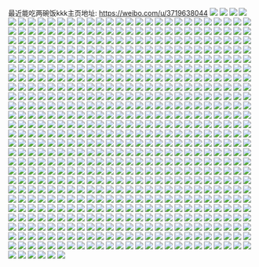 最近能吃两碗饭kkk主页地址: https://weibo.com/u/3719638044 
![](https://wx4.sinaimg.cn/mw2000/ddb52c1cgy1h94v7imxbfj20u0140n4x.jpg) 
![](https://wx4.sinaimg.cn/mw2000/ddb52c1cgy1h94v8dlsefj20u0140qh2.jpg) 
![](https://wx4.sinaimg.cn/mw2000/ddb52c1cgy1h94v9s7wsmj20n01dsq7v.jpg) 
![](https://wx4.sinaimg.cn/mw2000/ddb52c1cgy1h94v8fk997j20u0140tlw.jpg) 
![](https://wx4.sinaimg.cn/mw2000/ddb52c1cgy1h94vd2kwwzj20u0140wla.jpg) 
![](https://wx4.sinaimg.cn/mw2000/ddb52c1cgy1h94iwcf43wj20u0140dp4.jpg) 
![](https://wx4.sinaimg.cn/mw2000/ddb52c1cgy1h94iuvk313j20n01dsq7l.jpg) 
![](https://wx4.sinaimg.cn/mw2000/ddb52c1cgy1h94iusvxidj20n01dstcz.jpg) 
![](https://wx4.sinaimg.cn/mw2000/ddb52c1cgy1h94iuyehbuj20n01dsafj.jpg) 
![](https://wx4.sinaimg.cn/mw2000/ddb52c1cgy1h94iuuni0lj20u0140dou.jpg) 
![](https://wx4.sinaimg.cn/mw2000/ddb52c1cgy1h94iwq52g8j20u01407dt.jpg) 
![](https://wx4.sinaimg.cn/mw2000/ddb52c1cgy1h9243dilmlj20jw0jwjsm.jpg) 
![](https://wx4.sinaimg.cn/mw2000/ddb52c1cgy1h8wbnrwmroj20mz0mz76x.jpg) 
![](https://wx4.sinaimg.cn/mw2000/ddb52c1cgy1h8ndefnclgj20u01hcqnl.jpg) 
![](https://wx4.sinaimg.cn/mw2000/ddb52c1cgy1h8gnrqpb6aj20jv0zbn0v.jpg) 
![](https://wx4.sinaimg.cn/mw2000/ddb52c1cgy1h8gnvr7zsfj20u01hcgte.jpg) 
![](https://wx4.sinaimg.cn/mw2000/ddb52c1cgy1h8gnrf2lhxj20n01dsdkr.jpg) 
![](https://wx4.sinaimg.cn/mw2000/ddb52c1cgy1h8gnrscwmij20n01dsafk.jpg) 
![](https://wx4.sinaimg.cn/mw2000/ddb52c1cgy1h8gnyk33g3j20u01417ag.jpg) 
![](https://wx4.sinaimg.cn/mw2000/ddb52c1cgy1h8gnrgm5uij20n01dsgqm.jpg) 
![](https://wx4.sinaimg.cn/mw2000/ddb52c1cgy1h8gnrj7iehj20u01hdtgl.jpg) 
![](https://wx4.sinaimg.cn/mw2000/ddb52c1cgy1h8gnrmufsuj20u01hdgt7.jpg) 
![](https://wx4.sinaimg.cn/mw2000/ddb52c1cgy1h8gnre3cirj20u01hd7aw.jpg) 
![](https://wx4.sinaimg.cn/mw2000/ddb52c1cgy1h8gnrkvcf8j20u01hd469.jpg) 
![](https://wx4.sinaimg.cn/mw2000/ddb52c1cgy1h8gnro6dynj20u01hd45m.jpg) 
![](https://wx4.sinaimg.cn/mw2000/ddb52c1cgy1h8gnrlwrr7j20u01hdjyu.jpg) 
![](https://wx4.sinaimg.cn/mw2000/ddb52c1cgy1h8f0dw26kpj20n01win6t.jpg) 
![](https://wx4.sinaimg.cn/mw2000/ddb52c1cgy1h8f0hj5it6j20n01ds7ae.jpg) 
![](https://wx4.sinaimg.cn/mw2000/ddb52c1cgy1h8cilxn7y6j20u00u0jx9.jpg) 
![](https://wx4.sinaimg.cn/mw2000/ddb52c1cgy1h8bhefk8fkj20n01dswl8.jpg) 
![](https://wx4.sinaimg.cn/mw2000/ddb52c1cgy1h8bhehn6r9j20n01ds42t.jpg) 
![](https://wx4.sinaimg.cn/mw2000/ddb52c1cgy1h8bhejl2shj20n01ds0wo.jpg) 
![](https://wx4.sinaimg.cn/mw2000/ddb52c1cgy1h8awim3qjdj20mz0ht75i.jpg) 
![](https://wx4.sinaimg.cn/mw2000/ddb52c1cgy1h8awileul2j20mz12xwgz.jpg) 
![](https://wx4.sinaimg.cn/mw2000/ddb52c1cgy1h8aq1jrmhkj20u01hc12v.jpg) 
![](https://wx4.sinaimg.cn/mw2000/ddb52c1cgy1h8aq1csiuaj20jv13kq7w.jpg) 
![](https://wx4.sinaimg.cn/mw2000/ddb52c1cgy1h83s9wjaa0j20mr0mrjuq.jpg) 
![](https://wx4.sinaimg.cn/mw2000/ddb52c1cgy1h83s9xfywoj20jt0jtgos.jpg) 
![](https://wx4.sinaimg.cn/mw2000/ddb52c1cgy1h7xji6i39dj20n0153456.jpg) 
![](https://wx4.sinaimg.cn/mw2000/ddb52c1cgy1h7wyhle4zzj20u0141thy.jpg) 
![](https://wx4.sinaimg.cn/mw2000/ddb52c1cgy1h7uo89mo2oj20u0140am6.jpg) 
![](https://wx4.sinaimg.cn/mw2000/ddb52c1cgy1h7uo9m0axcj21uz0u0ao4.jpg) 
![](https://wx4.sinaimg.cn/mw2000/ddb52c1cgy1h7qzhgjorij20mz0kl0tt.jpg) 
![](https://wx4.sinaimg.cn/mw2000/ddb52c1cgy1h7qzhh4288j20mk0pygmx.jpg) 
![](https://wx4.sinaimg.cn/mw2000/ddb52c1cgy1h7pxt64czxj20n01dsdoi.jpg) 
![](https://wx4.sinaimg.cn/mw2000/ddb52c1cgy1h7pxstbfv9j20n01dsag8.jpg) 
![](https://wx4.sinaimg.cn/mw2000/ddb52c1cgy1h7pxtn7n55j20n01dsdmg.jpg) 
![](https://wx4.sinaimg.cn/mw2000/ddb52c1cgy1h7ovj1nyjdj20n01dswj8.jpg) 
![](https://wx4.sinaimg.cn/mw2000/ddb52c1cgy1h7kot47573j21b20qg7de.jpg) 
![](https://wx4.sinaimg.cn/mw2000/ddb52c1cgy1h7j3dc2t9mj20mz0uoq6t.jpg) 
![](https://wx4.sinaimg.cn/mw2000/ddb52c1cgy1h7j3dodtfbj20mz0uo78h.jpg) 
![](https://wx4.sinaimg.cn/mw2000/ddb52c1cgy1h7fh1133fyj20n01ds0wv.jpg) 
![](https://wx4.sinaimg.cn/mw2000/ddb52c1cgy1h7fh23wrzij20n00mbgmu.jpg) 
![](https://wx4.sinaimg.cn/mw2000/ddb52c1cgy1h7fd5wprhvj20mz0me42e.jpg) 
![](https://wx4.sinaimg.cn/mw2000/ddb52c1cgy1h7fd6k8w3ij20mu0l3tcg.jpg) 
![](https://wx4.sinaimg.cn/mw2000/ddb52c1cgy1h7cuh68fpqj20u014075c.jpg) 
![](https://wx4.sinaimg.cn/mw2000/ddb52c1cgy1h7cuh7cpfrj20u0140q4o.jpg) 
![](https://wx4.sinaimg.cn/mw2000/ddb52c1cgy1h7cuh89w2aj20u01400tj.jpg) 
![](https://wx4.sinaimg.cn/mw2000/ddb52c1cgy1h7c5pqwvi1j20n0183q7z.jpg) 
![](https://wx4.sinaimg.cn/mw2000/ddb52c1cgy1h7bxt8x2gij20u0140dnw.jpg) 
![](https://wx4.sinaimg.cn/mw2000/ddb52c1cgy1h79ud3tq25j20u0140ail.jpg) 
![](https://wx4.sinaimg.cn/mw2000/ddb52c1cgy1h79ucm7yn8j20u0140thm.jpg) 
![](https://wx4.sinaimg.cn/mw2000/ddb52c1cgy1h74qb7kqiuj20n01dswkj.jpg) 
![](https://wx4.sinaimg.cn/mw2000/ddb52c1cgy1h74qb9h4icj20mz0yhjsr.jpg) 
![](https://wx4.sinaimg.cn/mw2000/ddb52c1cgy1h71sb7v4wlj20jb0jbaam.jpg) 
![](https://wx4.sinaimg.cn/mw2000/ddb52c1cgy1h71sb759b6j20l00k60t7.jpg) 
![](https://wx4.sinaimg.cn/mw2000/ddb52c1cgy1h71sb9futoj20mu0oi0ts.jpg) 
![](https://wx4.sinaimg.cn/mw2000/ddb52c1cgy1h71sbalvydj20n00ej74g.jpg) 
![](https://wx4.sinaimg.cn/mw2000/ddb52c1cgy1h6zhf5immjj20n0145dii.jpg) 
![](https://wx4.sinaimg.cn/mw2000/ddb52c1cgy1h6xy5d88n7j20k00ia3yu.jpg) 
![](https://wx4.sinaimg.cn/mw2000/ddb52c1cgy1h6tpe0bmt2j20n01dswn0.jpg) 
![](https://wx4.sinaimg.cn/mw2000/ddb52c1cgy1h6tpfyll63j20tu0tun2b.jpg) 
![](https://wx4.sinaimg.cn/mw2000/ddb52c1cgy1h6nxcgq2cvj20n01dsteh.jpg) 
![](https://wx4.sinaimg.cn/mw2000/ddb52c1cgy1h6nxdk4qdpj20n00nrjsx.jpg) 
![](https://wx4.sinaimg.cn/mw2000/ddb52c1cgy1h6nwrm1s9cj21ds0n0jun.jpg) 
![](https://wx4.sinaimg.cn/mw2000/ddb52c1cgy1h6nwqsj7aej21ds0n0jwp.jpg) 
![](https://wx4.sinaimg.cn/mw2000/ddb52c1cgy1h6nwrx5tigj21ds0n0q64.jpg) 
![](https://wx4.sinaimg.cn/mw2000/ddb52c1cgy1h6i2u9re8xj20u013z7f9.jpg) 
![](https://wx4.sinaimg.cn/mw2000/ddb52c1cgy1h6i2uf48zgj20u013z0wn.jpg) 
![](https://wx4.sinaimg.cn/mw2000/ddb52c1cgy1h6i2u6r4p5j20u0119dqa.jpg) 
![](https://wx4.sinaimg.cn/mw2000/ddb52c1cgy1h6gyytivpzj20n0171qbj.jpg) 
![](https://wx4.sinaimg.cn/mw2000/ddb52c1cgy1h6gq9e25z9j20n00znmzx.jpg) 
![](https://wx4.sinaimg.cn/mw2000/ddb52c1cgy1h6gpqffvvmj20n01dsdne.jpg) 
![](https://wx4.sinaimg.cn/mw2000/ddb52c1cgy1h6gpq34xeyj20n01ds45z.jpg) 
![](https://wx4.sinaimg.cn/mw2000/ddb52c1cgy1h6fpu71s2jj20u00u0gnc.jpg) 
![](https://wx4.sinaimg.cn/mw2000/ddb52c1cgy1h6fpu9a0v3j20u00u0jso.jpg) 
![](https://wx4.sinaimg.cn/mw2000/ddb52c1cgy1h6fpqkx89pj20n01dsn0v.jpg) 
![](https://wx4.sinaimg.cn/mw2000/ddb52c1cgy1h6fh2f3331j20u00u010q.jpg) 
![](https://wx4.sinaimg.cn/mw2000/ddb52c1cgy1h6cfkzp2naj20u00u0gu2.jpg) 
![](https://wx4.sinaimg.cn/mw2000/ddb52c1cgy1h67ga5ez82j21ds0n0acb.jpg) 
![](https://wx4.sinaimg.cn/mw2000/ddb52c1cgy1h67gab6wv7j21ds0n0ac9.jpg) 
![](https://wx4.sinaimg.cn/mw2000/ddb52c1cgy1h67gahch9sj21ds0n00v6.jpg) 
![](https://wx4.sinaimg.cn/mw2000/ddb52c1cgy1h67g9wu573j21ds0n040y.jpg) 
![](https://wx4.sinaimg.cn/mw2000/ddb52c1cgy1h67gapad32j21ds0n0goc.jpg) 
![](https://wx4.sinaimg.cn/mw2000/ddb52c1cgy1h64rgejn89j22c0340q9v.jpg) 
![](https://wx4.sinaimg.cn/mw2000/ddb52c1cgy1h64rgwinu0j21nx2yie82.jpg) 
![](https://wx4.sinaimg.cn/mw2000/ddb52c1cgy1h64rgnkv7ij22c03404qr.jpg) 
![](https://wx4.sinaimg.cn/mw2000/ddb52c1cgy1h60kayisxcj20n01dswjf.jpg) 
![](https://wx4.sinaimg.cn/mw2000/ddb52c1cgy1h60kaz8iuaj20n0122mz1.jpg) 
![](https://wx4.sinaimg.cn/mw2000/ddb52c1cgy1h60kavjzl9j20n01dsdlt.jpg) 
![](https://wx4.sinaimg.cn/mw2000/ddb52c1cgy1h60kbach0cj20n01ds45a.jpg) 
![](https://wx4.sinaimg.cn/mw2000/ddb52c1cgy1h60kbklflwj20n01dsagl.jpg) 
![](https://wx4.sinaimg.cn/mw2000/ddb52c1cgy1h5utormqwgj20n01dsq60.jpg) 
![](https://wx4.sinaimg.cn/mw2000/ddb52c1cgy1h5rh1sjqkmj21hc0u011p.jpg) 
![](https://wx4.sinaimg.cn/mw2000/ddb52c1cgy1h5rh1tbj6qj21hc0u0qc9.jpg) 
![](https://wx4.sinaimg.cn/mw2000/ddb52c1cgy1h5rh1u14sfj21400u0qa1.jpg) 
![](https://wx4.sinaimg.cn/mw2000/ddb52c1cgy1h5rh1um7t2j21400u0wj4.jpg) 
![](https://wx4.sinaimg.cn/mw2000/ddb52c1cgy1h5rh1rkvn6j21hc0u0tgf.jpg) 
![](https://wx4.sinaimg.cn/mw2000/ddb52c1cgy1h5r8bk9zhzj20n01ds0ur.jpg) 
![](https://wx4.sinaimg.cn/mw2000/ddb52c1cgy1h5r8e8jd4vj20jx17mdlg.jpg) 
![](https://wx4.sinaimg.cn/mw2000/ddb52c1cgy1h5ndp3vza3j20u0140aey.jpg) 
![](https://wx4.sinaimg.cn/mw2000/ddb52c1cgy1h5mxjtp25cj20i70sdq42.jpg) 
![](https://wx4.sinaimg.cn/mw2000/ddb52c1cgy1h5mxckuwmij20mz10bjtx.jpg) 
![](https://wx4.sinaimg.cn/mw2000/ddb52c1cgy1h5mxcljcm6j20mz0wbgoc.jpg) 
![](https://wx4.sinaimg.cn/mw2000/ddb52c1cgy1h5mxck4iawj20mz0o4wg3.jpg) 
![](https://wx4.sinaimg.cn/mw2000/ddb52c1cgy1h5cehbkybpj20u00u0whs.jpg) 
![](https://wx4.sinaimg.cn/mw2000/ddb52c1cgy1h5b9euq5rsj20n01dstbt.jpg) 
![](https://wx4.sinaimg.cn/mw2000/ddb52c1cgy1h5b9et7g9zj20n01ds0w9.jpg) 
![](https://wx4.sinaimg.cn/mw2000/ddb52c1cgy1h5b9ewdk9lj20n01ds42p.jpg) 
![](https://wx4.sinaimg.cn/mw2000/ddb52c1cgy1h5b9ergjkkj20n01dstc0.jpg) 
![](https://wx4.sinaimg.cn/mw2000/ddb52c1cgy1h4zfudmlnmj20u00zyqbn.jpg) 
![](https://wx4.sinaimg.cn/mw2000/ddb52c1cly1h4ko1v1wepj20n00cy40k.jpg) 
![](https://wx4.sinaimg.cn/mw2000/ddb52c1cly1h4ko1uo9taj22ps1j07mb.jpg) 
![](https://wx4.sinaimg.cn/mw2000/ddb52c1cly1h4ko1y99yxj22ps1j0qry.jpg) 
![](https://wx4.sinaimg.cn/mw2000/ddb52c1cly1h4ko5opn51j20n00cywii.jpg) 
![](https://wx4.sinaimg.cn/mw2000/ddb52c1cly1h4ko1tgon4j23402c0hdu.jpg) 
![](https://wx4.sinaimg.cn/mw2000/ddb52c1cgy1h40s3uoq0oj21sc2dshdu.jpg) 
![](https://wx4.sinaimg.cn/mw2000/ddb52c1cgy1h40s3sad4jj21sc2ds4qq.jpg) 
![](https://wx4.sinaimg.cn/mw2000/ddb52c1cgy1h40s40s6smj20te1834ba.jpg) 
![](https://wx4.sinaimg.cn/mw2000/ddb52c1cgy1h40s4b6b13j20w616wqmy.jpg) 
![](https://wx4.sinaimg.cn/mw2000/ddb52c1cgy1h40s3xf1mlj21sc2dshdu.jpg) 
![](https://wx4.sinaimg.cn/mw2000/ddb52c1cgy1h40s4oikazj21sc1sce81.jpg) 
![](https://wx4.sinaimg.cn/mw2000/ddb52c1cgy1h3syowlf85j20mz0qw423.jpg) 
![](https://wx4.sinaimg.cn/mw2000/ddb52c1cgy1h3sxajgwtpj20tu0tuaq3.jpg) 
![](https://wx4.sinaimg.cn/mw2000/ddb52c1cgy1h3sumfynd1j20jr0n8wgf.jpg) 
![](https://wx4.sinaimg.cn/mw2000/ddb52c1cgy1h3sumgbj7kj20jd0agjrw.jpg) 
![](https://wx4.sinaimg.cn/mw2000/ddb52c1cgy1h3sumrn7b0j20jl0kggmt.jpg) 
![](https://wx4.sinaimg.cn/mw2000/ddb52c1cgy1h3sujf260qj20jv0ccaaj.jpg) 
![](https://wx4.sinaimg.cn/mw2000/ddb52c1cgy1h3suj3u2j4j20jk0jxdgt.jpg) 
![](https://wx4.sinaimg.cn/mw2000/ddb52c1cgy1h3suj4f1lrj20js0uf40i.jpg) 
![](https://wx4.sinaimg.cn/mw2000/ddb52c1cgy1h3oxcfsxmjj20zk0zkdkz.jpg) 
![](https://wx4.sinaimg.cn/mw2000/ddb52c1cgy1h31915p1vqj20g60w2mzn.jpg) 
![](https://wx4.sinaimg.cn/mw2000/ddb52c1cgy1h2xrdrrj39j22c02c01kx.jpg) 
![](https://wx4.sinaimg.cn/mw2000/ddb52c1cgy1h2xflqofhsj20ku0krwft.jpg) 
![](https://wx4.sinaimg.cn/mw2000/ddb52c1cgy1h2w0s6tqvyj21ox30bhdu.jpg) 
![](https://wx4.sinaimg.cn/mw2000/ddb52c1cgy1h2w0s840vpj20y60u0wpk.jpg) 
![](https://wx4.sinaimg.cn/mw2000/ddb52c1cgy1h2vyodda0aj20n01ds16g.jpg) 
![](https://wx4.sinaimg.cn/mw2000/ddb52c1cgy1h2tq1rk6wyj20hh06ujrm.jpg) 
![](https://wx4.sinaimg.cn/mw2000/ddb52c1cgy1h2pamd6dr6j20n00fmjsd.jpg) 
![](https://wx4.sinaimg.cn/mw2000/ddb52c1cgy1h2m0vr5zg9j20me08f0vt.jpg) 
![](https://wx4.sinaimg.cn/mw2000/ddb52c1cgy1h2lyi5t0tkj20mr16v0xj.jpg) 
![](https://wx4.sinaimg.cn/mw2000/ddb52c1cgy1h1l3sw83z5j20u00u0n2g.jpg) 
![](https://wx4.sinaimg.cn/mw2000/ddb52c1cgy1h1jwiqpksfj20n033fqe6.jpg) 
![](https://wx4.sinaimg.cn/mw2000/ddb52c1cgy1h1gnaa7bkkj20mz0mzn2b.jpg) 
![](https://wx4.sinaimg.cn/mw2000/ddb52c1cgy1h1gnabw2poj21mc12wwwh.jpg) 
![](https://wx4.sinaimg.cn/mw2000/ddb52c1cgy1h1gna9l560j21oq1oqkjl.jpg) 
![](https://wx4.sinaimg.cn/mw2000/ddb52c1cgy1h1g7glrynqj20mz0w842d.jpg) 
![](https://wx4.sinaimg.cn/mw2000/ddb52c1cgy1h1e52farsqj20jp0x8jxi.jpg) 
![](https://wx4.sinaimg.cn/mw2000/ddb52c1cgy1h1e4vzwf62j20fm0fmdie.jpg) 
![](https://wx4.sinaimg.cn/mw2000/ddb52c1cgy1h1bz8r4boxj20n016zgsd.jpg) 
![](https://wx4.sinaimg.cn/mw2000/ddb52c1cgy1h1bz921h2zj20n08chb2a.jpg) 
![](https://wx4.sinaimg.cn/mw2000/ddb52c1cgy1h1bz934txdj20n030enkc.jpg) 
![](https://wx4.sinaimg.cn/mw2000/ddb52c1cgy1h1bz93wbs3j20n029ik63.jpg) 
![](https://wx4.sinaimg.cn/mw2000/ddb52c1cgy1h1bz9052j3j20hq0hq75c.jpg) 
![](https://wx4.sinaimg.cn/mw2000/ddb52c1cgy1h1bz94u5hfj20n01y0dv9.jpg) 
![](https://wx4.sinaimg.cn/mw2000/ddb52c1cgy1h1bz9743ytj20u026qtve.jpg) 
![](https://wx4.sinaimg.cn/mw2000/ddb52c1cgy1h1bz95ysivj20u01vmk48.jpg) 
![](https://wx4.sinaimg.cn/mw2000/ddb52c1cgy1h1bz8qfnm9j20mz0mzadg.jpg) 
![](https://wx4.sinaimg.cn/mw2000/ddb52c1cgy1h170430s9rj20go0go75n.jpg) 
![](https://wx4.sinaimg.cn/mw2000/ddb52c1cgy1h11geimbn4j20u00vbgwx.jpg) 
![](https://wx4.sinaimg.cn/mw2000/ddb52c1cgy1h11geoq7v9j21qo33ekjm.jpg) 
![](https://wx4.sinaimg.cn/mw2000/ddb52c1cgy1h11ghbr37dj20ua0u0n90.jpg) 
![](https://wx4.sinaimg.cn/mw2000/ddb52c1cgy1h1175e0gzlj20mr12qwj4.jpg) 
![](https://wx4.sinaimg.cn/mw2000/ddb52c1cgy1h1175dbl67j20mz12vjwd.jpg) 
![](https://wx4.sinaimg.cn/mw2000/ddb52c1cgy1h1171zld1mj20mz10242z.jpg) 
![](https://wx4.sinaimg.cn/mw2000/ddb52c1cgy1h11721pq0ij20md133wjb.jpg) 
![](https://wx4.sinaimg.cn/mw2000/ddb52c1cgy1h1173xlf22j20n01azq8h.jpg) 
![](https://wx4.sinaimg.cn/mw2000/ddb52c1cgy1h0zpcrdrsvj20mz0mzadw.jpg) 
![](https://wx4.sinaimg.cn/mw2000/ddb52c1cgy1h0zp867bcwj20mz0wv425.jpg) 
![](https://wx4.sinaimg.cn/mw2000/ddb52c1cgy1h0zpddo9n2j21ds0p3ajn.jpg) 
![](https://wx4.sinaimg.cn/mw2000/ddb52c1cgy1h0j1m0x72ej20n015hdj4.jpg) 
![](https://wx4.sinaimg.cn/mw2000/ddb52c1cgy1h0j1lzv097j20my0ky0tp.jpg) 
![](https://wx4.sinaimg.cn/mw2000/ddb52c1cgy1h09liji4ayj20u0140th1.jpg) 
![](https://wx4.sinaimg.cn/mw2000/ddb52c1cgy1h09liwu0stj20u0141wnm.jpg) 
![](https://wx4.sinaimg.cn/mw2000/ddb52c1cgy1h09liqvgphj20u0140wo0.jpg) 
![](https://wx4.sinaimg.cn/mw2000/ddb52c1cgy1h07dcj2e57j23402c0u10.jpg) 
![](https://wx4.sinaimg.cn/mw2000/ddb52c1cgy1h07dc2yy08j22c0340b2c.jpg) 
![](https://wx4.sinaimg.cn/mw2000/ddb52c1cgy1h07dcohaq6j22c0340e82.jpg) 
![](https://wx4.sinaimg.cn/mw2000/ddb52c1cgy1h07dclnq0mj22c02c0u0y.jpg) 
![](https://wx4.sinaimg.cn/mw2000/ddb52c1cgy1h07dcr98spj22c02c01kz.jpg) 
![](https://wx4.sinaimg.cn/mw2000/ddb52c1cgy1h07dd11ek3j22c03401ky.jpg) 
![](https://wx4.sinaimg.cn/mw2000/ddb52c1cgy1h041b1vsxsj20u0140aiw.jpg) 
![](https://wx4.sinaimg.cn/mw2000/ddb52c1cgy1h02ea1t7f2j20go0m7q6m.jpg) 
![](https://wx4.sinaimg.cn/mw2000/ddb52c1cgy1gzrct3iicfj20n00kraci.jpg) 
![](https://wx4.sinaimg.cn/mw2000/ddb52c1cgy1gzp0vuy58vj20u0140qd8.jpg) 
![](https://wx4.sinaimg.cn/mw2000/ddb52c1cgy1gzp0vtgy39j20u01400zy.jpg) 
![](https://wx4.sinaimg.cn/mw2000/ddb52c1cgy1gzp0vspnelj20u0140457.jpg) 
![](https://wx4.sinaimg.cn/mw2000/ddb52c1cgy1gzp0vw9aiaj20u0140ahq.jpg) 
![](https://wx4.sinaimg.cn/mw2000/ddb52c1cgy1gzp0vvh87kj20ku0rs77n.jpg) 
![](https://wx4.sinaimg.cn/mw2000/ddb52c1cgy1gzp0vrz42wj20u0140gv2.jpg) 
![](https://wx4.sinaimg.cn/mw2000/ddb52c1cgy1gzmnab44noj20kn0fbdi5.jpg) 
![](https://wx4.sinaimg.cn/mw2000/ddb52c1cgy1gzl6riarzjj20n01dsdl0.jpg) 
![](https://wx4.sinaimg.cn/mw2000/ddb52c1cgy1gyuectl1c3j20j60l9ta4.jpg) 
![](https://wx4.sinaimg.cn/mw2000/ddb52c1cgy1gseheey3nvj20j60j6jro.jpg) 
![](https://wx4.sinaimg.cn/mw2000/ddb52c1cgy1gsehefawimj20j60j60t6.jpg) 
![](https://wx4.sinaimg.cn/mw2000/ddb52c1cgy1gseheflbn2j20j60j63z5.jpg) 
![](https://wx4.sinaimg.cn/mw2000/ddb52c1cgy1gseheg2lhbj20ew0ewjro.jpg) 
![](https://wx4.sinaimg.cn/mw2000/ddb52c1cgy1gsd8qlbo8hj22c0340aul.jpg) 
![](https://wx4.sinaimg.cn/mw2000/ddb52c1cgy1gsc0a7dl50j22ds1schdt.jpg) 
![](https://wx4.sinaimg.cn/mw2000/ddb52c1cgy1gs6ck8d3tgj20u011in9u.jpg) 
![](https://wx4.sinaimg.cn/mw2000/ddb52c1cgy1gs3013h2h9j20u01407bm.jpg) 
![](https://wx4.sinaimg.cn/mw2000/ddb52c1cgy1gs3014bih5j21400u0gth.jpg) 
![](https://wx4.sinaimg.cn/mw2000/ddb52c1cgy1gs3014vzkoj21400u010p.jpg) 
![](https://wx4.sinaimg.cn/mw2000/ddb52c1cgy1gs3015nxnej20u0140dni.jpg) 
![](https://wx4.sinaimg.cn/mw2000/ddb52c1cgy1gs30168bkoj20u0140jw4.jpg) 
![](https://wx4.sinaimg.cn/mw2000/ddb52c1cgy1gs3016w9wzj20u014047v.jpg) 
![](https://wx4.sinaimg.cn/mw2000/ddb52c1cgy1gs3017garjj20n01ds43o.jpg) 
![](https://wx4.sinaimg.cn/mw2000/ddb52c1cgy1gs2relxb1pj20rd0rdgpd.jpg) 
![](https://wx4.sinaimg.cn/mw2000/ddb52c1cgy1gs0rv6dwotj20u014045x.jpg) 
![](https://wx4.sinaimg.cn/mw2000/ddb52c1cgy1gs0rv4d1wtj21400u0qar.jpg) 
![](https://wx4.sinaimg.cn/mw2000/ddb52c1cgy1gs0rv593zhj21400u0tho.jpg) 
![](https://wx4.sinaimg.cn/mw2000/ddb52c1cgy1groukfsbfqj204g04gglv.jpg) 
![](https://wx4.sinaimg.cn/mw2000/ddb52c1cgy1griwakyzsbj20mz0mzn1o.jpg) 
![](https://wx4.sinaimg.cn/mw2000/ddb52c1cgy1gqzatkntjpj20g40g2q3t.jpg) 
![](https://wx4.sinaimg.cn/mw2000/ddb52c1cgy1gqygarem90j21jk2bcqv6.jpg) 
![](https://wx4.sinaimg.cn/mw2000/0043JdM0gy1gqygasyl7aj61jk2bchdu02.jpg) 
![](https://wx4.sinaimg.cn/mw2000/ddb52c1cgy1gqygaxwdyij21s035snpn.jpg) 
![](https://wx4.sinaimg.cn/mw2000/ddb52c1cgy1gqygb3ityyj22dc35s4qx.jpg) 
![](https://wx4.sinaimg.cn/mw2000/ddb52c1cgy1gqy8m7nz9gj20v90lv444.jpg) 
![](https://wx4.sinaimg.cn/mw2000/ddb52c1cgy1gqxvuho2hfj20b60b6t98.jpg) 
![](https://wx4.sinaimg.cn/mw2000/ddb52c1cgy1gqx5zaaxksj21hc0u0qkj.jpg) 
![](https://wx4.sinaimg.cn/mw2000/ddb52c1cgy1gqx5zhd848j20u0140jxc.jpg) 
![](https://wx4.sinaimg.cn/mw2000/ddb52c1cgy1gqx5zerf6wj20u0140al8.jpg) 
![](https://wx4.sinaimg.cn/mw2000/ddb52c1cgy1gqx5zglgflj21400u0tjw.jpg) 
![](https://wx4.sinaimg.cn/mw2000/ddb52c1cgy1gqx5zfpf4xj20u0140ago.jpg) 
![](https://wx4.sinaimg.cn/mw2000/ddb52c1cgy1gqq8i8qnrcj20n018t41z.jpg) 
![](https://wx4.sinaimg.cn/mw2000/ddb52c1cgy1gqpwpskc0mj20n014r778.jpg) 
![](https://wx4.sinaimg.cn/mw2000/ddb52c1cgy1goi0yitdq6j22c0340kjm.jpg) 
![](https://wx4.sinaimg.cn/mw2000/ddb52c1cgy1goi0yl1m86j23402c0qv5.jpg) 
![](https://wx4.sinaimg.cn/mw2000/ddb52c1cgy1gocts303mqj20hs0hb753.jpg) 
![](https://wx4.sinaimg.cn/mw2000/ddb52c1cgy1gmevwf227uj21400u0h0k.jpg) 
![](https://wx4.sinaimg.cn/mw2000/ddb52c1cgy1gmevwfxcv2j21400u0qey.jpg) 
![](https://wx4.sinaimg.cn/mw2000/ddb52c1cgy1gm77aiuk1sj209i0bedfy.jpg) 
![](https://wx4.sinaimg.cn/mw2000/ddb52c1cgy1gm2oorrh1wj20u00u0ah0.jpg) 
![](https://wx4.sinaimg.cn/mw2000/ddb52c1cgy1gm2oosatckj20u00u0jw2.jpg) 
![](https://wx4.sinaimg.cn/mw2000/ddb52c1cgy1glzv2clj49j20u01407lp.jpg) 
![](https://wx4.sinaimg.cn/mw2000/ddb52c1cgy1glzv2dfj0ej20u01407hp.jpg) 
![](https://wx4.sinaimg.cn/mw2000/ddb52c1cgy1glzv2aoyjej20u0143akg.jpg) 
![](https://wx4.sinaimg.cn/mw2000/ddb52c1cgy1glzv2ezum3j20u1142woo.jpg) 
![](https://wx4.sinaimg.cn/mw2000/ddb52c1cgy1glzv2fvgfbj20u1142n86.jpg) 
![](https://wx4.sinaimg.cn/mw2000/ddb52c1cgy1glzv2bliv6j20u0140k1p.jpg) 
![](https://wx4.sinaimg.cn/mw2000/ddb52c1cgy1glzv6o21izj20u0140h04.jpg) 
![](https://wx4.sinaimg.cn/mw2000/ddb52c1cgy1glzv2eb44tj20u014048z.jpg) 
![](https://wx4.sinaimg.cn/mw2000/ddb52c1cgy1glzv2loyogj20u0140akt.jpg) 
![](https://wx4.sinaimg.cn/mw2000/ddb52c1cgy1glzv2irq2aj20u11427i6.jpg) 
![](https://wx4.sinaimg.cn/mw2000/ddb52c1cgy1glzv2jxdupj20u0140ng4.jpg) 
![](https://wx4.sinaimg.cn/mw2000/ddb52c1cgy1glzv6dr6xij20u114214q.jpg) 
![](https://wx4.sinaimg.cn/mw2000/ddb52c1cgy1glzv3nqhkvj20u0140tpf.jpg) 
![](https://wx4.sinaimg.cn/mw2000/ddb52c1cgy1glzvbv8f98j209209274p.jpg) 
![](https://wx4.sinaimg.cn/mw2000/ddb52c1cgy1glz6ikd873j20u00u0aid.jpg) 
![](https://wx4.sinaimg.cn/mw2000/ddb52c1cgy1glz6iktkzrj21400u07fw.jpg) 
![](https://wx4.sinaimg.cn/mw2000/ddb52c1cgy1glz42pmt6wj20u016g11i.jpg) 
![](https://wx4.sinaimg.cn/mw2000/ddb52c1cgy1glz42vrajzj20n01dskjn.jpg) 
![](https://wx4.sinaimg.cn/mw2000/ddb52c1cgy1glxppq8tkxj20n00w7tbq.jpg) 
![](https://wx4.sinaimg.cn/mw2000/ddb52c1cgy1glxppr4x4hj21400u0n7v.jpg) 
![](https://wx4.sinaimg.cn/mw2000/ddb52c1cgy1gls6ljieadj20u00u0q8n.jpg) 
![](https://wx4.sinaimg.cn/mw2000/ddb52c1cgy1gls6low1dqj21400u0n5a.jpg) 
![](https://wx4.sinaimg.cn/mw2000/ddb52c1cgy1gls6ljz1u8j20u00u0gqc.jpg) 
![](https://wx4.sinaimg.cn/mw2000/ddb52c1cgy1gls6ll6lycj21400u0aiu.jpg) 
![](https://wx4.sinaimg.cn/mw2000/ddb52c1cgy1gls6ln7xl4j21400u0gx5.jpg) 
![](https://wx4.sinaimg.cn/mw2000/ddb52c1cgy1gls6lmh91bj21400u0qdm.jpg) 
![](https://wx4.sinaimg.cn/mw2000/ddb52c1cgy1gls6lo2eooj21400u0wpl.jpg) 
![](https://wx4.sinaimg.cn/mw2000/ddb52c1cgy1gls6n1i5t1j21400u04dm.jpg) 
![](https://wx4.sinaimg.cn/mw2000/ddb52c1cgy1gls6n2lzhej21400u04d1.jpg) 
![](https://wx4.sinaimg.cn/mw2000/ddb52c1cgy1gls6lkhx10j20u00u00yi.jpg) 
![](https://wx4.sinaimg.cn/mw2000/ddb52c1cgy1gls6livg9vj21400u0ajk.jpg) 
![](https://wx4.sinaimg.cn/mw2000/ddb52c1cly1glqzja0qrlj21400u0wsn.jpg) 
![](https://wx4.sinaimg.cn/mw2000/ddb52c1cly1glqzjecvhjj21400u04ef.jpg) 
![](https://wx4.sinaimg.cn/mw2000/ddb52c1cly1glqzk1ptr6j20u01407j8.jpg) 
![](https://wx4.sinaimg.cn/mw2000/ddb52c1cly1glqzfh6n7pj21400u0n93.jpg) 
![](https://wx4.sinaimg.cn/mw2000/ddb52c1cly1glqzlt50wej21400u0dl2.jpg) 
![](https://wx4.sinaimg.cn/mw2000/ddb52c1cly1glqzmlllvxj21400u0qhr.jpg) 
![](https://wx4.sinaimg.cn/mw2000/ddb52c1cly1glqzn5vbobj21400u0nb8.jpg) 
![](https://wx4.sinaimg.cn/mw2000/ddb52c1cly1glqzo2wva6j20u00u07kg.jpg) 
![](https://wx4.sinaimg.cn/mw2000/ddb52c1cly1glqzoa665sj20u0140dlv.jpg) 
![](https://wx4.sinaimg.cn/mw2000/ddb52c1cly1glq5de3ehqj23402c0h2j.jpg) 
![](https://wx4.sinaimg.cn/mw2000/ddb52c1cly1glq5dm21xjj23402c07wi.jpg) 
![](https://wx4.sinaimg.cn/mw2000/ddb52c1cly1glq5dxeap6j22c0340x6p.jpg) 
![](https://wx4.sinaimg.cn/mw2000/ddb52c1cly1glq5dtcne5j22yo1o01kx.jpg) 
![](https://wx4.sinaimg.cn/mw2000/ddb52c1cly1glq5dd3kkqj22c0340u0z.jpg) 
![](https://wx4.sinaimg.cn/mw2000/ddb52c1cly1glq5dv891sj22c0340e81.jpg) 
![](https://wx4.sinaimg.cn/mw2000/ddb52c1cly1glq5dz4ieej22c0340nor.jpg) 
![](https://wx4.sinaimg.cn/mw2000/ddb52c1cly1glq5dzvua1j22c0340na6.jpg) 
![](https://wx4.sinaimg.cn/mw2000/ddb52c1cly1glq5e0l759j22c0340tm4.jpg) 
![](https://wx4.sinaimg.cn/mw2000/ddb52c1cly1glq5e1a4f1j225w1mc7p6.jpg) 
![](https://wx4.sinaimg.cn/mw2000/ddb52c1cly1glq5e27fzlj23402c07tj.jpg) 
![](https://wx4.sinaimg.cn/mw2000/ddb52c1cly1glq5fido1yj21sc2ds4qq.jpg) 
![](https://wx4.sinaimg.cn/mw2000/ddb52c1cly1glq5fkdz37j23402c0ape.jpg) 
![](https://wx4.sinaimg.cn/mw2000/ddb52c1cly1gloxt9e6sxj22c0340hdv.jpg) 
![](https://wx4.sinaimg.cn/mw2000/ddb52c1cly1gloxtbr8f7j22c0340kjn.jpg) 
![](https://wx4.sinaimg.cn/mw2000/ddb52c1cgy1glneqr8aisj21400u0aln.jpg) 
![](https://wx4.sinaimg.cn/mw2000/ddb52c1cgy1glner3zu5gj21400u0wql.jpg) 
![](https://wx4.sinaimg.cn/mw2000/ddb52c1cgy1gl51wxehlyj21400u0gx5.jpg) 
![](https://wx4.sinaimg.cn/mw2000/ddb52c1cgy1gl2i8szdd4j20n01dskjl.jpg) 
![](https://wx4.sinaimg.cn/mw2000/ddb52c1cgy1gl2i8tn1e6j20u01sztgd.jpg) 
![](https://wx4.sinaimg.cn/mw2000/ddb52c1cgy1gl0gno7a69j20dw0dw0wr.jpg) 
![](https://wx4.sinaimg.cn/mw2000/ddb52c1cgy1gkto48xf98j21xo1xo7wi.jpg) 
![](https://wx4.sinaimg.cn/mw2000/ddb52c1cgy1gkto4i5lzhj22ds1schdu.jpg) 
![](https://wx4.sinaimg.cn/mw2000/ddb52c1cgy1gkto465b5cj22c0340kjn.jpg) 
![](https://wx4.sinaimg.cn/mw2000/ddb52c1cgy1gkto4beyd2j22c0340e83.jpg) 
![](https://wx4.sinaimg.cn/mw2000/ddb52c1cgy1gkto4kita2j22ds1sce82.jpg) 
![](https://wx4.sinaimg.cn/mw2000/ddb52c1cgy1gkto60sexuj22c02c0tcu.jpg) 
![](https://wx4.sinaimg.cn/mw2000/ddb52c1cgy1gknrn6g1vsj21o02yox6p.jpg) 
![](https://wx4.sinaimg.cn/mw2000/ddb52c1cgy1gknrng0b4wj21o02yox6p.jpg) 
![](https://wx4.sinaimg.cn/mw2000/ddb52c1cgy1gknrnq5p5vj21o02yox6p.jpg) 
![](https://wx4.sinaimg.cn/mw2000/ddb52c1cgy1gknsjidzf5j20u00xrwn2.jpg) 
![](https://wx4.sinaimg.cn/mw2000/ddb52c1cgy1gknsjhcfifj20u00xrq9l.jpg) 
![](https://wx4.sinaimg.cn/mw2000/ddb52c1cgy1gknsjg06fij20n01aeag4.jpg) 
![](https://wx4.sinaimg.cn/mw2000/ddb52c1cgy1gknro0gj0ij21o02yo7wh.jpg) 
![](https://wx4.sinaimg.cn/mw2000/ddb52c1cgy1gknrnkyjhgj21o02yo4qq.jpg) 
![](https://wx4.sinaimg.cn/mw2000/ddb52c1cgy1gkhm5v0dbij23402c0qv6.jpg) 
![](https://wx4.sinaimg.cn/mw2000/ddb52c1cgy1gkhm5zii58j23402c07wj.jpg) 
![](https://wx4.sinaimg.cn/mw2000/ddb52c1cgy1gkcx7bgdi1j21ds0n0jtq.jpg) 
![](https://wx4.sinaimg.cn/mw2000/ddb52c1cgy1gjxcr0o25oj20u0140thg.jpg) 
![](https://wx4.sinaimg.cn/mw2000/ddb52c1cgy1gjxcw0mq7hj20rp0sldi7.jpg) 
![](https://wx4.sinaimg.cn/mw2000/ddb52c1cgy1gjxcqzsupxj20u0140gv6.jpg) 
![](https://wx4.sinaimg.cn/mw2000/ddb52c1cgy1gjuxkx8m1zj2028028mwy.jpg) 
![](https://wx4.sinaimg.cn/mw2000/ddb52c1cgy1gj8vw1otryj20u00sgaax.jpg) 
![](https://wx4.sinaimg.cn/mw2000/ddb52c1cgy1gilcp1mw1qj21430u144u.jpg) 
![](https://wx4.sinaimg.cn/mw2000/ddb52c1cgy1gilcp2btuuj21400u07dw.jpg) 
![](https://wx4.sinaimg.cn/mw2000/ddb52c1cgy1gilcp3doajj21400u07d1.jpg) 
![](https://wx4.sinaimg.cn/mw2000/ddb52c1cgy1gilcp4se8fj21400u0ti7.jpg) 
![](https://wx4.sinaimg.cn/mw2000/ddb52c1cgy1gilcp5mqhvj21400u0dni.jpg) 
![](https://wx4.sinaimg.cn/mw2000/ddb52c1cgy1gilcp6ah18j21400u046p.jpg) 
![](https://wx4.sinaimg.cn/mw2000/ddb52c1cgy1gilcp9kcitj20u0140jxd.jpg) 
![](https://wx4.sinaimg.cn/mw2000/ddb52c1cgy1ghu4ht4611j22c02c0qv5.jpg) 
![](https://wx4.sinaimg.cn/mw2000/ddb52c1cgy1gh3g0fuiouj20u00u0dja.jpg) 
![](https://wx4.sinaimg.cn/mw2000/ddb52c1cgy1ggzdrjz9pbj20mw09r0tt.jpg) 
![](https://wx4.sinaimg.cn/mw2000/ddb52c1cgy1ggiarnir04j21hc0u0k3o.jpg) 
![](https://wx4.sinaimg.cn/mw2000/ddb52c1cgy1ggiarp2idmj21hc0u0dou.jpg) 
![](https://wx4.sinaimg.cn/mw2000/ddb52c1cgy1ggiarppi6xj21hc0u0gy8.jpg) 
![](https://wx4.sinaimg.cn/mw2000/ddb52c1cgy1ggiarqygsfj21400u00ya.jpg) 
![](https://wx4.sinaimg.cn/mw2000/ddb52c1cgy1ggiaroegtsj21410u0n6b.jpg) 
![](https://wx4.sinaimg.cn/mw2000/ddb52c1cgy1ggiarq9r3oj21400u0n4v.jpg) 
![](https://wx4.sinaimg.cn/mw2000/ddb52c1cgy1ggiarsprsoj20u00u07br.jpg) 
![](https://wx4.sinaimg.cn/mw2000/ddb52c1cgy1ggiavvpb5bj20u00u0n48.jpg) 
![](https://wx4.sinaimg.cn/mw2000/ddb52c1cgy1ggiarrh6dpj20u00u0q7w.jpg) 
![](https://wx4.sinaimg.cn/mw2000/ddb52c1cgy1gfyut970n0j205k05kjrf.jpg) 
![](https://wx4.sinaimg.cn/mw2000/ddb52c1cgy1gfjxzn3t7oj20u0140tjp.jpg) 
![](https://wx4.sinaimg.cn/mw2000/ddb52c1cgy1gfjxzovixmj21400u0q8f.jpg) 
![](https://wx4.sinaimg.cn/mw2000/ddb52c1cgy1gfjy45kkekj21400u0amf.jpg) 
![](https://wx4.sinaimg.cn/mw2000/ddb52c1cgy1gfjxzpmfvsj21400u0k4h.jpg) 
![](https://wx4.sinaimg.cn/mw2000/ddb52c1cgy1gfjxzujbxzj21400u00zd.jpg) 
![](https://wx4.sinaimg.cn/mw2000/ddb52c1cgy1gfjxzmjjuij21400u0tm7.jpg) 
![](https://wx4.sinaimg.cn/mw2000/ddb52c1cgy1gfjxzocrmdj20u0190wou.jpg) 
![](https://wx4.sinaimg.cn/mw2000/ddb52c1cgy1gfjxzrruc7j21410u0dmt.jpg) 
![](https://wx4.sinaimg.cn/mw2000/ddb52c1cgy1gfjxztrl4mj20u0190akg.jpg) 
![](https://wx4.sinaimg.cn/mw2000/ddb52c1cgy1gfjxznr33dj20u019049i.jpg) 
![](https://wx4.sinaimg.cn/mw2000/ddb52c1cgy1gfjxzsvckdj21400u0gyz.jpg) 
![](https://wx4.sinaimg.cn/mw2000/ddb52c1cgy1gfjxzqkko3j21400u0k2t.jpg) 
![](https://wx4.sinaimg.cn/mw2000/ddb52c1cgy1gfjxzvfahbj21400u0dqh.jpg) 
![](https://wx4.sinaimg.cn/mw2000/ddb52c1cgy1gfgh4lem9pj21420u177u.jpg) 
![](https://wx4.sinaimg.cn/mw2000/ddb52c1cgy1gfaualsqqwj20u01t011b.jpg) 
![](https://wx4.sinaimg.cn/mw2000/ddb52c1cgy1gfauak5zxoj20n01dshdv.jpg) 
![](https://wx4.sinaimg.cn/mw2000/ddb52c1cgy1gfauamul5hj20u01t0n5j.jpg) 
![](https://wx4.sinaimg.cn/mw2000/ddb52c1cgy1gfa636thjdj20n01ds4qp.jpg) 
![](https://wx4.sinaimg.cn/mw2000/ddb52c1cgy1gf9240cksmj202m02jjr7.jpg) 
![](https://wx4.sinaimg.cn/mw2000/ddb52c1cgy1gf8dap3437j21400u015y.jpg) 
![](https://wx4.sinaimg.cn/mw2000/ddb52c1cgy1gf8daqja3tj21400u0dso.jpg) 
![](https://wx4.sinaimg.cn/mw2000/ddb52c1cgy1gf8datbr2rj21400u016k.jpg) 
![](https://wx4.sinaimg.cn/mw2000/ddb52c1cgy1gf8dajrmukj21400u0k3t.jpg) 
![](https://wx4.sinaimg.cn/mw2000/ddb52c1cgy1gf8davrxvaj21400u0k47.jpg) 
![](https://wx4.sinaimg.cn/mw2000/ddb52c1cgy1gf8daxu4ppj21400u04br.jpg) 
![](https://wx4.sinaimg.cn/mw2000/ddb52c1cgy1gf8db122b9j21400u07it.jpg) 
![](https://wx4.sinaimg.cn/mw2000/ddb52c1cgy1gf8db3ibcrj21400u0dro.jpg) 
![](https://wx4.sinaimg.cn/mw2000/ddb52c1cgy1gf3uhpkb07j209o0hi3z7.jpg) 
![](https://wx4.sinaimg.cn/mw2000/ddb52c1cgy1gf2knd5rtij21400u0n2e.jpg) 
![](https://wx4.sinaimg.cn/mw2000/ddb52c1cgy1gf2kne7yaxj21400u0dlc.jpg) 
![](https://wx4.sinaimg.cn/mw2000/ddb52c1cgy1gf2knf1dxjj20mz0skjtx.jpg) 
![](https://wx4.sinaimg.cn/mw2000/ddb52c1cgy1gf2knftdojj20mz0srtb5.jpg) 
![](https://wx4.sinaimg.cn/mw2000/ddb52c1cgy1ged8qhfgh9j21400u0b29.jpg) 
![](https://wx4.sinaimg.cn/mw2000/ddb52c1cgy1geaktpbx7oj20u01900yb.jpg) 
![](https://wx4.sinaimg.cn/mw2000/ddb52c1cgy1geaktqnahoj20u0190gr2.jpg) 
![](https://wx4.sinaimg.cn/mw2000/ddb52c1cgy1geaktpxpjrj20u0190dlk.jpg) 
![](https://wx4.sinaimg.cn/mw2000/ddb52c1cgy1geaktr31s5j20u0190dl8.jpg) 
![](https://wx4.sinaimg.cn/mw2000/ddb52c1cly1ge1qmsaa23j20mi0rh172.jpg) 
![](https://wx4.sinaimg.cn/mw2000/ddb52c1cly1gduex8zeymj20rs1jkgrz.jpg) 
![](https://wx4.sinaimg.cn/mw2000/ddb52c1cgy1gdp189c6khj22482tqayj.jpg) 
![](https://wx4.sinaimg.cn/mw2000/ddb52c1cgy1gdp18b3ao4j22482tq1kx.jpg) 
![](https://wx4.sinaimg.cn/mw2000/ddb52c1cgy1gdp17syy21j22482tq7wh.jpg) 
![](https://wx4.sinaimg.cn/mw2000/ddb52c1cgy1gdp18007nyj22801o0e82.jpg) 
![](https://wx4.sinaimg.cn/mw2000/ddb52c1cgy1gdp184ucqkj22c03401ky.jpg) 
![](https://wx4.sinaimg.cn/mw2000/ddb52c1cgy1gdp1881jrrj22801o0e82.jpg) 
![](https://wx4.sinaimg.cn/mw2000/ddb52c1cgy1gdp186abu3j225w1mckbf.jpg) 
![](https://wx4.sinaimg.cn/mw2000/ddb52c1cgy1gdp182o848j22801o0kjm.jpg) 
![](https://wx4.sinaimg.cn/mw2000/ddb52c1cgy1gdp17y3cl3j22482tq7wh.jpg) 
![](https://wx4.sinaimg.cn/mw2000/ddb52c1cgy1gdp17vbt88j22c0340hdt.jpg) 
![](https://wx4.sinaimg.cn/mw2000/ddb52c1cgy1gdp1an9fz4j22482tq1kx.jpg) 
![](https://wx4.sinaimg.cn/mw2000/ddb52c1cgy1gdp1dya5udj22482tq7wh.jpg) 
![](https://wx4.sinaimg.cn/mw2000/ddb52c1cgy1gd3xd4si4yj208809c3yo.jpg) 
![](https://wx4.sinaimg.cn/mw2000/ddb52c1cgy1gd1u7d5w62j20cz0czt8v.jpg) 
![](https://wx4.sinaimg.cn/mw2000/ddb52c1cgy1gcwq4lxya4j20u00q30wq.jpg) 
![](https://wx4.sinaimg.cn/mw2000/ddb52c1cgy1gcwq4mc31gj20hs0r50tt.jpg) 
![](https://wx4.sinaimg.cn/mw2000/ddb52c1cgy1gcwq59vf1aj20u01qkt9x.jpg) 
![](https://wx4.sinaimg.cn/mw2000/ddb52c1cgy1gcuq5203n4j20py20j4c5.jpg) 
![](https://wx4.sinaimg.cn/mw2000/ddb52c1cgy1gcto0onxytj206o06ojrc.jpg) 
![](https://wx4.sinaimg.cn/mw2000/ddb52c1cgy1gcmpf09adcj20u014042s.jpg) 
![](https://wx4.sinaimg.cn/mw2000/ddb52c1cgy1gcmpf1f1h4j20u0140q8z.jpg) 
![](https://wx4.sinaimg.cn/mw2000/ddb52c1cgy1gcmpf2owtqj20u0140ah7.jpg) 
![](https://wx4.sinaimg.cn/mw2000/ddb52c1cgy1gclg0y0pkij20g30hs0to.jpg) 
![](https://wx4.sinaimg.cn/mw2000/ddb52c1cly1gcipdhuxzsj20k80k8gml.jpg) 
![](https://wx4.sinaimg.cn/mw2000/ddb52c1cgy1gceq93yf4cj20860820so.jpg) 
![](https://wx4.sinaimg.cn/mw2000/ddb52c1cgy1gcc9e2vbtkj21rc0u07ke.jpg) 
![](https://wx4.sinaimg.cn/mw2000/ddb52c1cgy1gc5ka6st78j20kl0fvmzs.jpg) 
![](https://wx4.sinaimg.cn/mw2000/ddb52c1cgy1gc4e389ts4j20ra0qewgt.jpg) 
![](https://wx4.sinaimg.cn/mw2000/ddb52c1cgy1gc3vxapcdcj20tb14swho.jpg) 
![](https://wx4.sinaimg.cn/mw2000/ddb52c1cgy1gc3vzjk05sj20hs0ec0sw.jpg) 
![](https://wx4.sinaimg.cn/mw2000/ddb52c1cgy1gc3vzyraxwj20hs0gdq3d.jpg) 
![](https://wx4.sinaimg.cn/mw2000/ddb52c1cgy1gc32kd4c6tj206o06ojrc.jpg) 
![](https://wx4.sinaimg.cn/mw2000/ddb52c1cgy1gc1x4owsy6j20j60lc3zn.jpg) 
![](https://wx4.sinaimg.cn/mw2000/ddb52c1cgy1gbtx5aye9yj20c80c8tbc.jpg) 
![](https://wx4.sinaimg.cn/mw2000/ddb52c1cgy1gbtdh2lqpxj20u01rc4ec.jpg) 
![](https://wx4.sinaimg.cn/mw2000/ddb52c1cgy1gbtdh39n5gj20u01rcamb.jpg) 
![](https://wx4.sinaimg.cn/mw2000/ddb52c1cgy1gbtdh3vhasj20u01rc1bf.jpg) 
![](https://wx4.sinaimg.cn/mw2000/ddb52c1cgy1gbtdh4dhvdj20u01rcdu6.jpg) 
![](https://wx4.sinaimg.cn/mw2000/ddb52c1cgy1gbtdh4wa9cj20u01rcnh3.jpg) 
![](https://wx4.sinaimg.cn/mw2000/ddb52c1cgy1gbtdh5l31lj20u01rcnet.jpg) 
![](https://wx4.sinaimg.cn/mw2000/ddb52c1cgy1gbtdh6o5txj20u01rcnfp.jpg) 
![](https://wx4.sinaimg.cn/mw2000/ddb52c1cgy1gbtdh79c55j20u01rcwtl.jpg) 
![](https://wx4.sinaimg.cn/mw2000/ddb52c1cgy1gbqbfmmsb7j20k40j2tcw.jpg) 
![](https://wx4.sinaimg.cn/mw2000/ddb52c1cgy1gbor3ykmn2j20u01rck9z.jpg) 
![](https://wx4.sinaimg.cn/mw2000/ddb52c1cgy1gbor3z17n5j20u01rc7ll.jpg) 
![](https://wx4.sinaimg.cn/mw2000/ddb52c1cgy1gbor3zl6vlj20u01rcau3.jpg) 
![](https://wx4.sinaimg.cn/mw2000/ddb52c1cgy1gbor402zmfj20u01rcqnp.jpg) 
![](https://wx4.sinaimg.cn/mw2000/ddb52c1cgy1gbor40rmbpj20u01rch2g.jpg) 
![](https://wx4.sinaimg.cn/mw2000/ddb52c1cgy1gbor41975hj20u01rc4ds.jpg) 
![](https://wx4.sinaimg.cn/mw2000/ddb52c1cgy1gbor41qvs2j20u01rctp0.jpg) 
![](https://wx4.sinaimg.cn/mw2000/ddb52c1cgy1gbor42cbopj20u01rcqj0.jpg) 
![](https://wx4.sinaimg.cn/mw2000/ddb52c1cgy1gbor42vi9uj20u01rcaud.jpg) 
![](https://wx4.sinaimg.cn/mw2000/ddb52c1cgy1gbor43d8xjj20u01rckcb.jpg) 
![](https://wx4.sinaimg.cn/mw2000/ddb52c1cly1gboobovovgj20kl0fvgmf.jpg) 
![](https://wx4.sinaimg.cn/mw2000/ddb52c1cgy1gbnmwf2rufj20u01rcx02.jpg) 
![](https://wx4.sinaimg.cn/mw2000/ddb52c1cgy1gbnmwfv10tj20u01rc4j1.jpg) 
![](https://wx4.sinaimg.cn/mw2000/ddb52c1cgy1gbnmwggpefj20u01rc1dn.jpg) 
![](https://wx4.sinaimg.cn/mw2000/ddb52c1cgy1gbnmwh3v5kj20u01rck99.jpg) 
![](https://wx4.sinaimg.cn/mw2000/ddb52c1cgy1gbnmwhn77ej20u01rcwtz.jpg) 
![](https://wx4.sinaimg.cn/mw2000/ddb52c1cgy1gbnmwi8sq0j20u01rctsr.jpg) 
![](https://wx4.sinaimg.cn/mw2000/ddb52c1cgy1gbnmwivrpej20u01rcqlw.jpg) 
![](https://wx4.sinaimg.cn/mw2000/ddb52c1cgy1gbnmwjjokdj20u01rc7kn.jpg) 
![](https://wx4.sinaimg.cn/mw2000/ddb52c1cgy1gbnmwk7c7xj20u01rcts7.jpg) 
![](https://wx4.sinaimg.cn/mw2000/ddb52c1cgy1gbmfiltqwxj20u01rc19z.jpg) 
![](https://wx4.sinaimg.cn/mw2000/ddb52c1cgy1gbmfimbiwwj20u01rcase.jpg) 
![](https://wx4.sinaimg.cn/mw2000/ddb52c1cgy1gbmfimvqfmj20u01rcqkr.jpg) 
![](https://wx4.sinaimg.cn/mw2000/ddb52c1cgy1gbmfinbu2qj20u01rctsk.jpg) 
![](https://wx4.sinaimg.cn/mw2000/ddb52c1cgy1gbmfinrwrxj20u01rcdxf.jpg) 
![](https://wx4.sinaimg.cn/mw2000/ddb52c1cgy1gbmfio8nvij20u01rc7li.jpg) 
![](https://wx4.sinaimg.cn/mw2000/ddb52c1cgy1gbmfiony5wj20u01rch5e.jpg) 
![](https://wx4.sinaimg.cn/mw2000/ddb52c1cgy1gbmfip4g20j20u01rctr8.jpg) 
![](https://wx4.sinaimg.cn/mw2000/ddb52c1cgy1gbmfipkti4j20u01rc4fq.jpg) 
![](https://wx4.sinaimg.cn/mw2000/ddb52c1cgy1gb5i8lszk0j21rc0u0k6t.jpg) 
![](https://wx4.sinaimg.cn/mw2000/ddb52c1cgy1gb5i8kp8kzj21rc0u0gyl.jpg) 
![](https://wx4.sinaimg.cn/mw2000/ddb52c1cgy1gb5i8miizoj21rc0u0dv8.jpg) 
![](https://wx4.sinaimg.cn/mw2000/ddb52c1cgy1gb27a82fojj20gq0gqgp2.jpg) 
![](https://wx4.sinaimg.cn/mw2000/ddb52c1cgy1ganzra167aj20hs0homyr.jpg) 
![](https://wx4.sinaimg.cn/mw2000/ddb52c1cgy1gan78pz3rkj21rc0u0aq4.jpg) 
![](https://wx4.sinaimg.cn/mw2000/ddb52c1cgy1gan78qohyej21rc0u0tqc.jpg) 
![](https://wx4.sinaimg.cn/mw2000/ddb52c1cgy1gagyff0mgqj20hs0hpgmi.jpg) 
![](https://wx4.sinaimg.cn/mw2000/ddb52c1cgy1gaekxuviphj20u01rcgpi.jpg) 
![](https://wx4.sinaimg.cn/mw2000/ddb52c1cgy1gabogx37pcj21rc0u0k8e.jpg) 
![](https://wx4.sinaimg.cn/mw2000/ddb52c1cgy1gabogzkr04j21rc0u0ar6.jpg) 
![](https://wx4.sinaimg.cn/mw2000/ddb52c1cgy1gaboh1t15qj21rc0u0asa.jpg) 
![](https://wx4.sinaimg.cn/mw2000/ddb52c1cgy1gaboh2im43j21rc0u01ao.jpg) 
![](https://wx4.sinaimg.cn/mw2000/ddb52c1cgy1gaa7jzyeedj20k00io41q.jpg) 
![](https://wx4.sinaimg.cn/mw2000/ddb52c1cgy1ga9x5nf07rj20u01rcwmt.jpg) 
![](https://wx4.sinaimg.cn/mw2000/ddb52c1cgy1ga9x5ofyu4j20u01rcwm5.jpg) 
![](https://wx4.sinaimg.cn/mw2000/ddb52c1cgy1ga9x5py3e0j20u01rcaho.jpg) 
![](https://wx4.sinaimg.cn/mw2000/ddb52c1cgy1ga9x5sgatvj20u01rcqb9.jpg) 
![](https://wx4.sinaimg.cn/mw2000/ddb52c1cgy1ga9x5tbzenj20u01rcmza.jpg) 
![](https://wx4.sinaimg.cn/mw2000/ddb52c1cgy1ga9x71zj9ij20u01rc47q.jpg) 
![](https://wx4.sinaimg.cn/mw2000/ddb52c1cgy1ga9x72yx8mj20u01rc0y4.jpg) 
![](https://wx4.sinaimg.cn/mw2000/ddb52c1cgy1ga9x73ziegj20u01rcq9l.jpg) 
![](https://wx4.sinaimg.cn/mw2000/ddb52c1cgy1ga9x75ov2kj20u01rctgv.jpg) 
![](https://wx4.sinaimg.cn/mw2000/ddb52c1cgy1ga9x7768vgj20u01rc7cl.jpg) 
![](https://wx4.sinaimg.cn/mw2000/ddb52c1cgy1ga9x78vkw5j20u01rcain.jpg) 
![](https://wx4.sinaimg.cn/mw2000/ddb52c1cgy1ga9x7ah0brj20u01rcgso.jpg) 
![](https://wx4.sinaimg.cn/mw2000/ddb52c1cgy1ga6zxnus96j21400mi1ek.jpg) 
![](https://wx4.sinaimg.cn/mw2000/ddb52c1cgy1ga6zxqhw22j21400miwyw.jpg) 
![](https://wx4.sinaimg.cn/mw2000/ddb52c1cgy1ga6zxskvi0j21400minis.jpg) 
![](https://wx4.sinaimg.cn/mw2000/ddb52c1cgy1ga6zxtcihxj21400mie1d.jpg) 
![](https://wx4.sinaimg.cn/mw2000/ddb52c1cgy1ga6zxube7yj21400miqoa.jpg) 
![](https://wx4.sinaimg.cn/mw2000/ddb52c1cgy1ga6zxuyx0kj21400miarc.jpg) 
![](https://wx4.sinaimg.cn/mw2000/ddb52c1cgy1ga4mjoa1ulj20b40cu3yt.jpg) 
![](https://wx4.sinaimg.cn/mw2000/ddb52c1cgy1ga47x80c42j20rn0rn76d.jpg) 
![](https://wx4.sinaimg.cn/mw2000/ddb52c1cgy1ga034df23gj21400u0aud.jpg) 
![](https://wx4.sinaimg.cn/mw2000/ddb52c1cgy1ga034e6vcij21400u04cd.jpg) 
![](https://wx4.sinaimg.cn/mw2000/ddb52c1cgy1ga034f5lfqj21400u0ke0.jpg) 
![](https://wx4.sinaimg.cn/mw2000/ddb52c1cgy1ga034fxu3bj20u014017x.jpg) 
![](https://wx4.sinaimg.cn/mw2000/ddb52c1cgy1ga034h114jj20cc0x0dop.jpg) 
![](https://wx4.sinaimg.cn/mw2000/ddb52c1cgy1ga034iw8wfj22yk1d8u0x.jpg) 
![](https://wx4.sinaimg.cn/mw2000/ddb52c1cgy1ga034kfmk3j21hc0u0b29.jpg) 
![](https://wx4.sinaimg.cn/mw2000/ddb52c1cgy1ga034ld0lij20u01rcwrq.jpg) 
![](https://wx4.sinaimg.cn/mw2000/ddb52c1cgy1ga037t4304j20u01rcdic.jpg) 
![](https://wx4.sinaimg.cn/mw2000/ddb52c1cgy1g9zmi5xh0nj20gl0gljs5.jpg) 
![](https://wx4.sinaimg.cn/mw2000/ddb52c1cgy1g9y3z9o85bj20hs0a1aa7.jpg) 
![](https://wx4.sinaimg.cn/mw2000/ddb52c1cgy1g9xo2cxiezj23k02o0u0z.jpg) 
![](https://wx4.sinaimg.cn/mw2000/ddb52c1cgy1g9wdera06tj21hc0u0ti2.jpg) 
![](https://wx4.sinaimg.cn/mw2000/ddb52c1cgy1g9wden3wwpj21hc0u0aje.jpg) 
![](https://wx4.sinaimg.cn/mw2000/ddb52c1cgy1g9wdeq2mywj21hc0u0qcg.jpg) 
![](https://wx4.sinaimg.cn/mw2000/ddb52c1cgy1g9wdeogccmj21hc0u0qc7.jpg) 
![](https://wx4.sinaimg.cn/mw2000/ddb52c1cgy1g9wdkq96inj21400mi78t.jpg) 
![](https://wx4.sinaimg.cn/mw2000/ddb52c1cgy1g9u4hiro7cj20au09stab.jpg) 
![](https://wx4.sinaimg.cn/mw2000/ddb52c1cly1g9szxt4kbag20j60i3gsy.jpg) 
![](https://wx4.sinaimg.cn/mw2000/ddb52c1cly1g9rrpihdqsj20u01rctbf.jpg) 
![](https://wx4.sinaimg.cn/mw2000/ddb52c1cly1g9rrq09brgj20hs0aemxn.jpg) 
![](https://wx4.sinaimg.cn/mw2000/ddb52c1cly1g9qm1oymm3j20u0140435.jpg) 
![](https://wx4.sinaimg.cn/mw2000/ddb52c1cly1g9qm1pti3dj20u0140q5z.jpg) 
![](https://wx4.sinaimg.cn/mw2000/ddb52c1cly1g9ppd9u2jxj20u014076o.jpg) 
![](https://wx4.sinaimg.cn/mw2000/ddb52c1cly1g9ppccby4tj20u01400vj.jpg) 
![](https://wx4.sinaimg.cn/mw2000/ddb52c1cly1g9ppcdjlffj20u0140acy.jpg) 
![](https://wx4.sinaimg.cn/mw2000/ddb52c1cly1g9ppcembbej20u0140n0q.jpg) 
![](https://wx4.sinaimg.cn/mw2000/ddb52c1cly1g9olt88crjj20jg0aqwf2.jpg) 
![](https://wx4.sinaimg.cn/mw2000/ddb52c1cly1g9m1zrf3h9j20u01rcthn.jpg) 
![](https://wx4.sinaimg.cn/mw2000/ddb52c1cly1g9m1yjcy15j20u01rcqcc.jpg) 
![](https://wx4.sinaimg.cn/mw2000/ddb52c1cly1g9m1skai1ej20u11rcayt.jpg) 
![](https://wx4.sinaimg.cn/mw2000/ddb52c1cly1g9m1zs3v59j20u01r9n4v.jpg) 
![](https://wx4.sinaimg.cn/mw2000/ddb52c1cly1g9m1slc5cuj20u01rc0yh.jpg) 
![](https://wx4.sinaimg.cn/mw2000/ddb52c1cly1g9m24aw0thj20u01t00un.jpg) 
![](https://wx4.sinaimg.cn/mw2000/ddb52c1cly1g9kkowqtb3j20u0140gt4.jpg) 
![](https://wx4.sinaimg.cn/mw2000/ddb52c1cly1g9h6hj1iaxj20u0140k0a.jpg) 
![](https://wx4.sinaimg.cn/mw2000/ddb52c1cgy1g9ghyxghdmj22c0340hdw.jpg) 
![](https://wx4.sinaimg.cn/mw2000/ddb52c1cgy1g9ghyzuslxj22c0340kjp.jpg) 
![](https://wx4.sinaimg.cn/mw2000/ddb52c1cgy1g9ghz10cnjj22ds1sckjl.jpg) 
![](https://wx4.sinaimg.cn/mw2000/ddb52c1cgy1g9ghz1uanoj21400u04qp.jpg) 
![](https://wx4.sinaimg.cn/mw2000/ddb52c1cgy1g9ghz2dhznj21400mitxo.jpg) 
![](https://wx4.sinaimg.cn/mw2000/ddb52c1cgy1g9ghz30e1nj21400mik8z.jpg) 
![](https://wx4.sinaimg.cn/mw2000/ddb52c1cgy1g9ghz49kccj22c02c0u0y.jpg) 
![](https://wx4.sinaimg.cn/mw2000/ddb52c1cgy1g9ghz4zhm1j20u014049n.jpg) 
![](https://wx4.sinaimg.cn/mw2000/ddb52c1cgy1g9ghz5ei01j20u0140akp.jpg) 
![](https://wx4.sinaimg.cn/mw2000/ddb52c1cgy1g9ghz5ukg3j20ih140jx0.jpg) 
![](https://wx4.sinaimg.cn/mw2000/ddb52c1cgy1g9ghz68yc1j20ih140jxt.jpg) 
![](https://wx4.sinaimg.cn/mw2000/ddb52c1cgy1g9gi0ovadvj23402c0hdy.jpg) 
![](https://wx4.sinaimg.cn/mw2000/ddb52c1cgy1g9ghanhd67j20d60d6t8x.jpg) 
![](https://wx4.sinaimg.cn/mw2000/ddb52c1cly1g9czyebo3ij21rc0u0qlw.jpg) 
![](https://wx4.sinaimg.cn/mw2000/ddb52c1cgy1g8wttyhkqwj22ds1schdu.jpg) 
![](https://wx4.sinaimg.cn/mw2000/ddb52c1cgy1g8wtu07jlhj22ds1schdu.jpg) 
![](https://wx4.sinaimg.cn/mw2000/ddb52c1cgy1g8wtu1n9dpj22ds1scu0x.jpg) 
![](https://wx4.sinaimg.cn/mw2000/ddb52c1cgy1g8wtu4catuj20u0140avo.jpg) 
![](https://wx4.sinaimg.cn/mw2000/ddb52c1cgy1g8wtu3shylj20u0140qop.jpg) 
![](https://wx4.sinaimg.cn/mw2000/ddb52c1cgy1g8wtu2tc8cj21400u01kx.jpg) 
![](https://wx4.sinaimg.cn/mw2000/ddb52c1cgy1g8wtv0vs8aj22881o6qv5.jpg) 
![](https://wx4.sinaimg.cn/mw2000/ddb52c1cgy1g8wtu9uuxgj22ds1scu0z.jpg) 
![](https://wx4.sinaimg.cn/mw2000/ddb52c1cgy1g8wtu79wh5j215p3h01ky.jpg) 
![](https://wx4.sinaimg.cn/mw2000/ddb52c1cly1g8qzq3b7xij233z2c0e83.jpg) 
![](https://wx4.sinaimg.cn/mw2000/ddb52c1cly1g8qzq8e8igj233z2c0u0z.jpg) 
![](https://wx4.sinaimg.cn/mw2000/ddb52c1cgy1g8opr00jbej20k00jk0ts.jpg) 
![](https://wx4.sinaimg.cn/mw2000/ddb52c1cgy1g8nes4gr2hj21400u07wh.jpg) 
![](https://wx4.sinaimg.cn/mw2000/ddb52c1cgy1g8nes5eonkj21400u07wh.jpg) 
![](https://wx4.sinaimg.cn/mw2000/ddb52c1cgy1g8nes6gydwj21400u07wh.jpg) 
![](https://wx4.sinaimg.cn/mw2000/ddb52c1cgy1g8neslrh8aj21400u0afb.jpg) 
![](https://wx4.sinaimg.cn/mw2000/ddb52c1cgy1g8netag5hxj21rc0u0gqn.jpg) 
![](https://wx4.sinaimg.cn/mw2000/ddb52c1cgy1g8neu6rip7j20lv0d5ta3.jpg) 
![](https://wx4.sinaimg.cn/mw2000/ddb52c1cly1g78qeszh0gj20h00x0mys.jpg) 
![](https://wx4.sinaimg.cn/mw2000/ddb52c1cly1g78qetsafuj20u01rctd4.jpg) 
![](https://wx4.sinaimg.cn/mw2000/ddb52c1cly1g78qeuki9yj20u01rcdke.jpg) 
![](https://wx4.sinaimg.cn/mw2000/ddb52c1cly1g6zhp17k7qj21rd0u0tfi.jpg) 
![](https://wx4.sinaimg.cn/mw2000/ddb52c1cly1g6zhp23akcj21rd0u047e.jpg) 
![](https://wx4.sinaimg.cn/mw2000/ddb52c1cly1g6zhp35l5jj21rd0u00x4.jpg) 
![](https://wx4.sinaimg.cn/mw2000/ddb52c1cgy1g6wl4it0lfj20hs0l9q5b.jpg) 
![](https://wx4.sinaimg.cn/mw2000/ddb52c1cgy1g6w121gq91j23402c0kjm.jpg) 
![](https://wx4.sinaimg.cn/mw2000/ddb52c1cgy1g6umcv0pxuj20qo1407lw.jpg) 
![](https://wx4.sinaimg.cn/mw2000/ddb52c1cgy1g6umcsdinqj21401401kx.jpg) 
![](https://wx4.sinaimg.cn/mw2000/ddb52c1cgy1g6umctls6ej21401401kx.jpg) 
![](https://wx4.sinaimg.cn/mw2000/ddb52c1cgy1g6umcudlcoj21400u04nd.jpg) 
![](https://wx4.sinaimg.cn/mw2000/ddb52c1cgy1g6si2yhiioj20th0s1477.jpg) 
![](https://wx4.sinaimg.cn/mw2000/ddb52c1cgy1g6rf16g9ssj21400u0qjp.jpg) 
![](https://wx4.sinaimg.cn/mw2000/ddb52c1cgy1g6rf16zywaj21400u0wvh.jpg) 
![](https://wx4.sinaimg.cn/mw2000/ddb52c1cgy1g6rf17jzs2j21400u04is.jpg) 
![](https://wx4.sinaimg.cn/mw2000/ddb52c1cgy1g6rf182ud3j20u0140dyp.jpg) 
![](https://wx4.sinaimg.cn/mw2000/ddb52c1cgy1g6pyzahg0fj20u0140h2i.jpg) 
![](https://wx4.sinaimg.cn/mw2000/ddb52c1cgy1g6pyzb0uhyj20u0140h18.jpg) 
![](https://wx4.sinaimg.cn/mw2000/ddb52c1cgy1g6p1no65mpj21400u0n7h.jpg) 
![](https://wx4.sinaimg.cn/mw2000/ddb52c1cgy1g6p1nouhhqj21400u07el.jpg) 
![](https://wx4.sinaimg.cn/mw2000/ddb52c1cgy1g6p01eggbxj20hs0d9wf2.jpg) 
![](https://wx4.sinaimg.cn/mw2000/ddb52c1cgy1g66gcmcscwj215g0u0adx.jpg) 
![](https://wx4.sinaimg.cn/mw2000/ddb52c1cgy1g66gbx668cj20u0140whx.jpg) 
![](https://wx4.sinaimg.cn/mw2000/ddb52c1cgy1g65c38paywj21rc0u0e7w.jpg) 
![](https://wx4.sinaimg.cn/mw2000/ddb52c1cgy1g65c39csujj21rc0u01kx.jpg) 
![](https://wx4.sinaimg.cn/mw2000/ddb52c1cgy1g656hbtizxj20u0140q63.jpg) 
![](https://wx4.sinaimg.cn/mw2000/ddb52c1cgy1g62vwkri2uj21rc0u0ttw.jpg) 
![](https://wx4.sinaimg.cn/mw2000/ddb52c1cgy1g62vwl5s0jj21rc0u0ndz.jpg) 
![](https://wx4.sinaimg.cn/mw2000/ddb52c1cgy1g62vwliwljj21rc0u0auk.jpg) 
![](https://wx4.sinaimg.cn/mw2000/ddb52c1cgy1g62vwlvj3cj21rc0u0qnf.jpg) 
![](https://wx4.sinaimg.cn/mw2000/ddb52c1cgy1g62vwmjfqoj21rc0u07s5.jpg) 
![](https://wx4.sinaimg.cn/mw2000/ddb52c1cgy1g62vwmy17pj21rc0u0h3g.jpg) 
![](https://wx4.sinaimg.cn/mw2000/ddb52c1cgy1g61ucmvv48j20jg0jgwg9.jpg) 
![](https://wx4.sinaimg.cn/mw2000/ddb52c1cgy1g60i0kl4qaj20rn0rn75j.jpg) 
![](https://wx4.sinaimg.cn/mw2000/ddb52c1cgy1g609hygod0j20u014076t.jpg) 
![](https://wx4.sinaimg.cn/mw2000/ddb52c1cgy1g5qzrr453aj20t90qk40t.jpg) 
![](https://wx4.sinaimg.cn/mw2000/ddb52c1cgy1g5hzp6ydqej20jg0aqjrs.jpg) 
![](https://wx4.sinaimg.cn/mw2000/ddb52c1cgy1g5hkemjx86j20u0190dk6.jpg) 
![](https://wx4.sinaimg.cn/mw2000/ddb52c1cgy1g5hkemtmzlj20oe10dwk3.jpg) 
![](https://wx4.sinaimg.cn/mw2000/ddb52c1cgy1g5hkenbg8xj20u013wh0b.jpg) 
![](https://wx4.sinaimg.cn/mw2000/ddb52c1cgy1g5atwdhu1wj23y82yokjp.jpg) 
![](https://wx4.sinaimg.cn/mw2000/ddb52c1cgy1g5attmebxuj21c01s01kx.jpg) 
![](https://wx4.sinaimg.cn/mw2000/ddb52c1cgy1g5attmt9goj20u0140tr4.jpg) 
![](https://wx4.sinaimg.cn/mw2000/ddb52c1cgy1g5attnlzm2j20u01407se.jpg) 
![](https://wx4.sinaimg.cn/mw2000/ddb52c1cgy1g5attn5kymj21400u0x2k.jpg) 
![](https://wx4.sinaimg.cn/mw2000/ddb52c1cgy1g5atto04xyj21400u0qqr.jpg) 
![](https://wx4.sinaimg.cn/mw2000/ddb52c1cgy1g5atw391m0j22o03k01l0.jpg) 
![](https://wx4.sinaimg.cn/mw2000/ddb52c1cgy1g5atto7gykj212q0u0tbd.jpg) 
![](https://wx4.sinaimg.cn/mw2000/ddb52c1cgy1g5attofqaaj20u01xvq74.jpg) 
![](https://wx4.sinaimg.cn/mw2000/ddb52c1cgy1g48zyjungmj202s02smwy.jpg) 
![](https://wx4.sinaimg.cn/mw2000/ddb52c1cgy1g428i2167aj20u0140n12.jpg) 
![](https://wx4.sinaimg.cn/mw2000/ddb52c1cgy1g428i3oiouj20u0140428.jpg) 
![](https://wx4.sinaimg.cn/mw2000/ddb52c1cgy1g3zub2e43kj20hs0hsdgf.jpg) 
![](https://wx4.sinaimg.cn/mw2000/ddb52c1cgy1g3sei8j6ygj20q40q4jsl.jpg) 
![](https://wx4.sinaimg.cn/mw2000/ddb52c1cly1g3f010ana6j20u01rctdr.jpg) 
![](https://wx4.sinaimg.cn/mw2000/ddb52c1cly1g3f0110nolj20u01rc43d.jpg) 
![](https://wx4.sinaimg.cn/mw2000/ddb52c1cly1g3f011vvlnj20u01rc79d.jpg) 
![](https://wx4.sinaimg.cn/mw2000/ddb52c1cly1g2ud0ek4wbj21400u0gq3.jpg) 
![](https://wx4.sinaimg.cn/mw2000/ddb52c1cly1g2ud0f4d6kj21400u0tdd.jpg) 
![](https://wx4.sinaimg.cn/mw2000/ddb52c1cly1g2ud0fmfkxj21400u0q69.jpg) 
![](https://wx4.sinaimg.cn/mw2000/ddb52c1cly1g2ud0g1s4xj20u0140jvl.jpg) 
![](https://wx4.sinaimg.cn/mw2000/ddb52c1cly1g2ud0gej6mj20dy0deglw.jpg) 
![](https://wx4.sinaimg.cn/mw2000/ddb52c1cgy1fzhjl9co2sj20u01hcgzg.jpg) 
![](https://wx4.sinaimg.cn/mw2000/ddb52c1cgy1fzhjlau195j20u01hcwsv.jpg) 
![](https://wx4.sinaimg.cn/mw2000/ddb52c1cgy1fzhjlceoarj20u01hcnhv.jpg) 
![](https://wx4.sinaimg.cn/mw2000/ddb52c1cgy1fyfwjomqlyj20u013zh0b.jpg) 
![](https://wx4.sinaimg.cn/mw2000/ddb52c1cgy1fyfwjrk61yj20u013zn7d.jpg) 
![](https://wx4.sinaimg.cn/mw2000/ddb52c1cgy1fyfwjms1nkj20u013z158.jpg) 
![](https://wx4.sinaimg.cn/mw2000/ddb52c1cgy1fyfwjswdiqj213z0u0tim.jpg) 
![](https://wx4.sinaimg.cn/mw2000/ddb52c1cgy1fyfwjuaslxj213z0u0gu2.jpg) 
![](https://wx4.sinaimg.cn/mw2000/ddb52c1cgy1fyfwjw7o8uj213z0u0wmw.jpg) 
![](https://wx4.sinaimg.cn/mw2000/ddb52c1cgy1fyben8dc3kj21o027vu0z.jpg) 
![](https://wx4.sinaimg.cn/mw2000/ddb52c1cgy1fyben6dvxmj21o027vu0y.jpg) 
